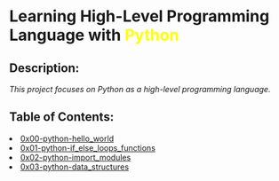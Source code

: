 # Learning High-Level Programming Language with <span style="color: yellow" >Python</span>

## Description:
*This project focuses on Python as a high-level programming language.*

## Table of Contents:
[<li>0x00-python-hello_world](https://github.com/Ahdad0/alx-higher_level_programming/tree/main/0x00-python-hello_world)
[<li>0x01-python-if_else_loops_functions](https://github.com/Ahdad0/alx-higher_level_programming/tree/main/0x01-python-if_else_loops_functions)
[<li>0x02-python-import_modules](https://github.com/Ahdad0/alx-higher_level_programming/tree/main/0x02-python-import_modules)
[<li>0x03-python-data_structures](https://github.com/Ahdad0/alx-higher_level_programming/tree/main/0x03-python-data_structures)
